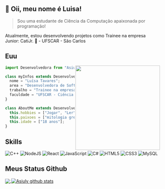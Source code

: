 ## 💜 Oii, meu nome é <strong>Luisa!</strong>

> Sou uma estudante de Ciência da Computação apaixonada por programação!

Atualmente, estou desenvolvendo projetos como Trainee na empresa Junior: CatiJr. 💙 - UFSCAR - São Carlos


## Euu

<img align="right" width="275" src="https://media.giphy.com/media/bGgsc5mWoryfgKBx1u/giphy.gif" />

```js
import Desenvolvedora from "Asiuly";

class myInfos extends Desenvolvedora {
  nome = "Luísa Tavares";
  area = "Desenvolvedora de Software";
  trabalho = "Trainee na empresa CatiJR";
  faculdade = "UFSCAR - Ciência da Computação";
}

class AboutMe extends Desenvolvedora {
  this.hobbies = ["Jogar", "Ler", "Desenvolver"];
  this.paixoes = ["mitologia grega", "Harry Potter"];
  this.idade = ["18 anos"];
}
```

## Skills

![C++](https://img.shields.io/badge/c++-%2300599C.svg?style=for-the-badge&logo=c%2B%2B&logoColor=white)
![NodeJS](https://img.shields.io/badge/node.js-6DA55F?style=for-the-badge&logo=node.js&logoColor=white)
![React](https://img.shields.io/badge/react-%2320232a.svg?style=for-the-badge&logo=react&logoColor=%2361DAFB)
![JavaScript](https://img.shields.io/badge/javascript-%23323330.svg?style=for-the-badge&logo=javascript&logoColor=%23F7DF1E)
![C#](https://img.shields.io/badge/c%23-%23239120.svg?style=for-the-badge&logo=c-sharp&logoColor=white)
![HTML5](https://img.shields.io/badge/html5-%23E34F26.svg?style=for-the-badge&logo=html5&logoColor=white)
![CSS3](https://img.shields.io/badge/css3-%231572B6.svg?style=for-the-badge&logo=css3&logoColor=white)
![MySQL](https://img.shields.io/badge/mysql-%2300f.svg?style=for-the-badge&logo=mysql&logoColor=white)


## Meus Status Github

<a href="https://github.com/Asiuly">
  <img align="center" src="https://github-readme-stats.vercel.app/api/top-langs/?username=Asiuly&theme=radical&hide_langs_below=1" />
</a>

<a href="https://github.com/Asiuly">
 <img align="center" src="https://github-readme-stats.vercel.app/api?username=Asiuly&show_icons=true&theme=radical&line_height=27" alt="Asiuly github stats"/>
</a>

